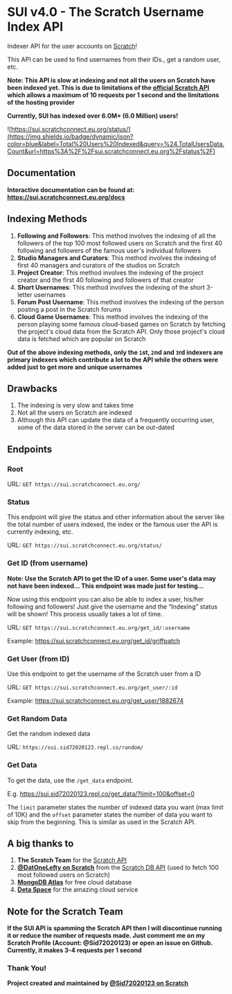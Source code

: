 # SUI v4.0 - The Scratch Username Index API

Indexer API for the user accounts on [Scratch](https://scratch.mit.edu/)!

This API can be used to find usernames from their IDs., get a random user, etc.

**Note: This API is slow at indexing and not all the users on Scratch have been indexed yet. This is due to limitations of the [official Scratch API](https://api.scratch.mit.edu/) which allows a maximum of 10 requests per 1 second and the limitations of the hosting provider**

**Currently, SUI has indexed over 6.0M+ (6.0 Million) users!**

![https://sui.scratchconnect.eu.org/status/](https://img.shields.io/badge/dynamic/json?color=blue&label=Total%20Users%20Indexed&query=%24.TotalUsersData.Count&url=https%3A%2F%2Fsui.scratchconnect.eu.org%2Fstatus%2F)

## Documentation

**Interactive documentation can be found at: https://sui.scratchconnect.eu.org/docs**

## Indexing Methods

1. **Following and Followers**: This method involves the indexing of all the followers of the top 100 most followed users on Scratch and the first 40 following and followers of the famous user's individual followers
2. **Studio Managers and Curators**: This method involves the indexing of first 40 managers and curators of the studios on Scratch
3. **Project Creator**: This method involves the indexing of the project creator and the first 40 following and followers of that creator
4. **Short Usernames**: This method involves the indexing of the short 3-letter usernames
5. **Forum Post Username**: This method involves the indexing of the person posting a post in the Scratch forums
6. **Cloud Game Usernames**: This method involves the indexing of the person playing some famous cloud-based games on Scratch by fetching the project's cloud data from the Scratch API. Only those project's cloud data is fetched which are popular on Scratch

**Out of the above indexing methods, only the ```1```st, ```2```nd and ```3```rd indexers are primary indexers which contribute a lot to the API while the others were added just to get more and unique usernames**

## Drawbacks

1. The indexing is very slow and takes time
2. Not all the users on Scratch are indexed
3. Although this API can update the data of a frequently occurring user, some of the data stored in the server can be out-dated

## Endpoints

### Root

URL: ```GET https://sui.scratchconnect.eu.org/```

### Status

This endpoint will give the status and other information about the server like the total number of users indexed, the index or the famous user the API is currently indexing, etc.

URL: ```GET https://sui.scratchconnect.eu.org/status/```

### Get ID (from username)
**Note: Use the Scratch API to get the ID of a user. Some user's data may not have been indexed… This endpoint was made just for testing…**

Now using this endpoint you can also be able to index a user, his/her following and followers! Just give the username and the “Indexing” status will be shown! This process usually takes a lot of time.

URL: ```GET https://sui.scratchconnect.eu.org/get_id/:username```

Example: https://sui.scratchconnect.eu.org/get_id/griffpatch

### Get User (from ID)

Use this endpoint to get the username of the Scratch user from a ID

URL: ```GET https://sui.scratchconnect.eu.org/get_user/:id```

Example: https://sui.scratchconnect.eu.org/get_user/1882674

### Get Random Data

Get the random indexed data

URL: ```https://sui.sid72020123.repl.co/random/```

### Get Data

To get the data, use the ```/get_data``` endpoint. 

E.g. https://sui.sid72020123.repl.co/get_data/?limit=100&offset=0

The ```limit``` parameter states the number of indexed data you want (max limit of 10K) and the ```offset``` parameter states the number of data you want to skip from the beginning. This is similar as used in the Scratch API.

## A big thanks to

1. **The Scratch Team** for the [Scratch API](https://api.scratch.mit.edu/)
2. **[@DatOneLefty on Scratch](https://scratch.mit.edu/users/DatOneLefty/)** from the [Scratch DB API](https://scratchdb.lefty.one/) (used to fetch 100 most followed users on Scratch)
3. **[MongoDB Atlas](https://www.mongodb.com/atlas/database)** for free cloud database
4. **[Deta Space](https://deta.space/)** for the amazing cloud service

## Note for the Scratch Team

**If the SUI API is spamming the Scratch API then I will discontinue running it or reduce the number of requests made. Just comment me on my Scratch Profile (Account: @Sid72020123) or open an issue on Github. Currently, it makes 3-4 requests per 1 second**

### Thank You!

**Project created and maintained by [@Sid72020123 on Scratch](https://scratch.mit.edu/users/Sid72020123/)**

